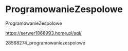 # ProgramowanieZespolowe
ProgramowanieZespolowe


https://serwer1866993.home.pl/sql/

28568274_programowaniezespolowe

